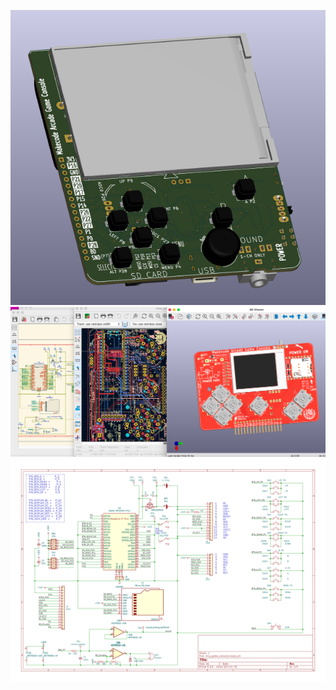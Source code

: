 ![](截圖%202023-04-10%20上午9.58.22.png)
![](截圖%202022-11-02%20上午9.54.52.png)
![](mca_game_console.svg)
